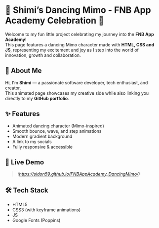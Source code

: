 # 💃 Shimi’s Dancing Mimo - FNB App Academy Celebration 🎉

Welcome to my fun little project celebrating my journey into the **FNB App Academy**!  
This page features a dancing Mimo character made with **HTML, CSS and JS**, representing my excitement and joy as I step into the world of innovation, growth and collaboration.

## 🚀 About Me

Hi, I'm **Shimi** — a passionate software developer, tech enthusiast, and creator.  
This animated page showcases my creative side while also linking you directly to my **GitHub portfolio**.

## ✨ Features

- Animated dancing character (Mimo-inspired)
- Smooth bounce, wave, and step animations
- Modern gradient background
- A link to my socials
- Fully responsive & accessible

## 🔗 Live Demo

> *(https://sidon59.github.io/FNBAppAcademy_DancingMimo/)*

## 🛠️ Tech Stack

- HTML5
- CSS3 (with keyframe animations)
- JS
- Google Fonts (Poppins)
